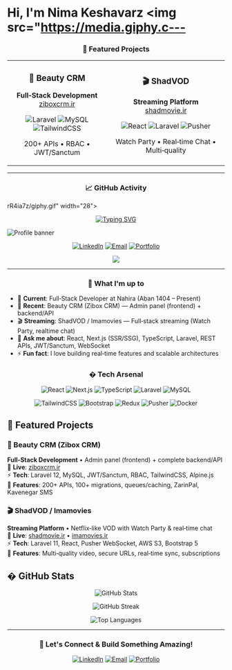 # Hi, I'm Nima Keshavarz <img src="https://media.giphy.c---

<div align="center">

### 🚀 Featured Projects

</div>

<table align="center">
<tr>
<td align="center">

### 🏢 Beauty CRM
**Full‑Stack Development**  
[ziboxcrm.ir](https://ziboxcrm.ir/)

![Laravel](https://img.shields.io/badge/Laravel-FF2D20?style=for-the-badge&logo=laravel&logoColor=white)
![MySQL](https://img.shields.io/badge/MySQL-005C84?style=for-the-badge&logo=mysql&logoColor=white)
![TailwindCSS](https://img.shields.io/badge/TailwindCSS-38B2AC?style=for-the-badge&logo=tailwindcss&logoColor=white)

200+ APIs • RBAC • JWT/Sanctum

</td>
<td align="center">

### 🎬 ShadVOD
**Streaming Platform**  
[shadmovie.ir](https://shadmovie.ir/)

![React](https://img.shields.io/badge/React-20232A?style=for-the-badge&logo=react&logoColor=61DAFB)
![Laravel](https://img.shields.io/badge/Laravel-FF2D20?style=for-the-badge&logo=laravel&logoColor=white)
![Pusher](https://img.shields.io/badge/Pusher-300D4F?style=for-the-badge&logo=pusher&logoColor=white)

Watch Party • Real‑time Chat • Multi‑quality

</td>
</tr>
</table>

---

<div align="center">

### 📈 GitHub Activity

</div>rR4ia7z/giphy.gif" width="28">

<div align="center">

[![Typing SVG](https://readme-typing-svg.herokuapp.com?font=Fira+Code&pause=1000&color=58A6FF&center=true&vCenter=true&width=435&lines=Full%E2%80%91Stack+Developer;React%2FNext.js+%2B+Laravel;Building+Production%E2%80%91Grade+Apps;CRM+%26+Streaming+Platforms;Real%E2%80%91time+%26+Secure+Solutions)](https://git.io/typing-svg)

</div>

![Profile banner](./profile-banner.png)

<div align="center">

[![LinkedIn](https://img.shields.io/badge/LinkedIn-0A66C2?style=for-the-badge&logo=linkedin&logoColor=white&labelColor=0A66C2)](https://www.linkedin.com/in/<ADD-LINKEDIN-HANDLE>)
[![Email](https://img.shields.io/badge/Email-D14836?style=for-the-badge&logo=gmail&logoColor=white&labelColor=D14836)](mailto:nimainjasta@gmail.com)
[![Portfolio](https://img.shields.io/badge/Portfolio-000000?style=for-the-badge&logo=About.me&logoColor=white&labelColor=000000)](<ADD-PORTFOLIO-LINK>)

![](https://komarev.com/ghpvc/?username=nimainjast&color=58a6ff&style=for-the-badge&label=PROFILE+VIEWS)

</div>

---

<div align="center">

### 🚀 What I'm up to

</div>

- 🔭 **Current**: Full‑Stack Developer at Nahira (Aban 1404 – Present)
- 🧩 **Recent**: Beauty CRM (Zibox CRM) — Admin panel (frontend) + backend/API
- 🎬 **Streaming**: ShadVOD / Imamovies — Full‑stack streaming (Watch Party, realtime chat)
- 💬 **Ask me about**: React, Next.js (SSR/SSG), TypeScript, Laravel, REST APIs, JWT/Sanctum, WebSocket
- ⚡ **Fun fact**: I love building real‑time features and scalable architectures

<div align="center">

### �️ Tech Arsenal

</div>

<div align="center">

![React](https://img.shields.io/badge/React-20232A?style=for-the-badge&logo=react&logoColor=61DAFB)
![Next.js](https://img.shields.io/badge/Next.js-000000?style=for-the-badge&logo=nextdotjs&logoColor=white)
![TypeScript](https://img.shields.io/badge/TypeScript-3178C6?style=for-the-badge&logo=typescript&logoColor=white)
![Laravel](https://img.shields.io/badge/Laravel-FF2D20?style=for-the-badge&logo=laravel&logoColor=white)
![MySQL](https://img.shields.io/badge/MySQL-005C84?style=for-the-badge&logo=mysql&logoColor=white)

![TailwindCSS](https://img.shields.io/badge/TailwindCSS-38B2AC?style=for-the-badge&logo=tailwindcss&logoColor=white)
![Bootstrap](https://img.shields.io/badge/Bootstrap-7952B3?style=for-the-badge&logo=bootstrap&logoColor=white)
![Redux](https://img.shields.io/badge/Redux%20Toolkit-593D88?style=for-the-badge&logo=redux&logoColor=white)
![Pusher](https://img.shields.io/badge/Pusher-300D4F?style=for-the-badge&logo=pusher&logoColor=white)
![Docker](https://img.shields.io/badge/Docker-2496ED?style=for-the-badge&logo=docker&logoColor=white)

</div>

## 🚀 Featured Projects

<div align="left">

### 🏢 Beauty CRM (Zibox CRM)
**Full‑Stack Development** • Admin panel (frontend) + complete backend/API  
🔗 **Live**: [ziboxcrm.ir](https://ziboxcrm.ir/)  
⚡ **Tech**: Laravel 12, MySQL, JWT/Sanctum, RBAC, TailwindCSS, Alpine.js  
🔧 **Features**: 200+ APIs, 100+ migrations, queues/caching, ZarinPal, Kavenegar SMS

### 🎬 ShadVOD / Imamovies
**Streaming Platform** • Netflix‑like VOD with Watch Party & real‑time chat  
🔗 **Live**: [shadmovie.ir](https://shadmovie.ir/) • [imamovies.ir](https://imamovies.ir/)  
⚡ **Tech**: Laravel 11, React, Pusher WebSocket, AWS S3, Bootstrap 5  
🔧 **Features**: Multi‑quality video, secure URLs, real‑time sync, subscriptions

</div>


## � GitHub Stats

<div align="center">

![GitHub Stats](https://github-readme-stats.vercel.app/api?username=nimainjast&show_icons=true&theme=github_dark&hide_border=true&bg_color=0d1117&title_color=58a6ff&text_color=c9d1d9&icon_color=58a6ff&rank_icon=github)

![GitHub Streak](https://github-readme-streak-stats.herokuapp.com/?user=nimainjast&theme=github-dark-blue&hide_border=true&background=0d1117&stroke=58a6ff&ring=58a6ff&fire=58a6ff&currStreakNum=c9d1d9&sideNums=c9d1d9&currStreakLabel=58a6ff&sideLabels=58a6ff&dates=c9d1d9)

![Top Languages](https://github-readme-stats.vercel.app/api/top-langs/?username=nimainjast&layout=compact&theme=github_dark&hide_border=true&bg_color=0d1117&title_color=58a6ff&text_color=c9d1d9&langs_count=8)

</div>

---

<div align="center">

### 💫 Let's Connect & Build Something Amazing!

[![LinkedIn](https://img.shields.io/badge/LinkedIn-0A66C2?style=for-the-badge&logo=linkedin&logoColor=white&labelColor=0A66C2)](https://www.linkedin.com/in/<ADD-LINKEDIN-HANDLE>)
[![Email](https://img.shields.io/badge/Email_Me-D14836?style=for-the-badge&logo=gmail&logoColor=white&labelColor=D14836)](mailto:nimainjasta@gmail.com)
[![Portfolio](https://img.shields.io/badge/View_Portfolio-000000?style=for-the-badge&logo=About.me&logoColor=white&labelColor=000000)](<ADD-PORTFOLIO-LINK>)

</div>

